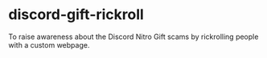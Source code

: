 # discord-gift-rickroll
To raise awareness about the Discord Nitro Gift scams by rickrolling people with a custom webpage.
